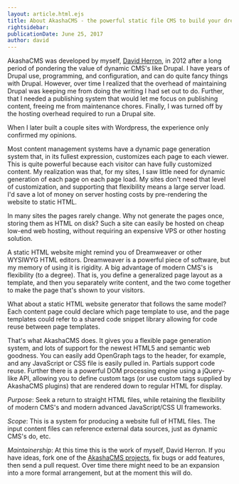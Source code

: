 ```yaml
---
layout: article.html.ejs
title: About AkashaCMS - the powerful static file CMS to build your dream website
rightsidebar:
publicationDate: June 25, 2017
author: david
---
```

AkashaCMS was developed by myself, [David Herron](http://davidherron.com), in 2012 after a long period of pondering the value of dynamic CMS's like Drupal.  I have years of Drupal use, programming, and configuration, and can do quite fancy things with Drupal.  However, over time I realized that the overhead of maintaining Drupal was keeping me from doing the writing I had set out to do.  Further, that I needed a publishing system that would let me focus on publishing content, freeing me from maintenance chores.  Finally, I was turned off by the hosting overhead required to run a Drupal site.  

When I later built a couple sites with Wordpress, the experience only confirmed my opinions.

Most content management systems have a dynamic page generation system that, in its fullest expression, customizes each page to each viewer.  This is quite powerful because each visitor can have fully customized content.   My realization was that, for my sites, I saw little need for dynamic generation of each page on each page load.  My sites don't need that level of customization, and supporting that flexibility means a large server load.  I'd save a lot of money on server hosting costs by pre-rendering the website to static HTML.

In many sites the pages rarely change.  Why not generate the pages once, storing them as HTML on disk?  Such a site can easily be hosted on cheap low-end web hosting, without requiring an expensive VPS or other hosting solution.

A static HTML website might remind you of Dreamweaver or other WYSIWYG HTML editors.  Dreamweaver is a powerful piece of software, but my memory of using it is rigidity.  A big advantage of modern CMS's is flexibility (to a degree).  That is, you define a generalized page layout as a template, and then you separately write content, and the two come together to make the page that's shown to your visitors.

What about a static HTML website generator that follows the same model?  Each content page could declare which page template to use, and the page templates could refer to a shared code snippet library allowing for code reuse between page templates.  

That's what AkashaCMS does.  It gives you a flexible page generation system, and lots of support for the newest HTML5 and semantic web goodness.  You can easily add OpenGraph tags to the header, for example, and any JavaScript or CSS file is easily pulled in.  Partials support code reuse.  Further there is a powerful DOM processing engine using a jQuery-like API, allowing you to define custom tags (or use custom tags supplied by AkashaCMS plugins) that are rendered down to regular HTML for display.

*Purpose*: Seek a return to straight HTML files, while retaining the flexibility of modern CMS's and modern advanced JavaScript/CSS UI frameworks.

*Scope*: This is a system for producing a website full of HTML files.  The input content files can reference external data sources, just as dynamic CMS's do, etc.

*Maintainership*: At this time this is the work of myself, David Herron.  If you have ideas, fork one of the [AkashaCMS projects](https://github.com/akashacms), fix bugs or add features, then send a pull request.  Over time there might need to be an expansion into a more formal arrangement, but at the moment this will do.
